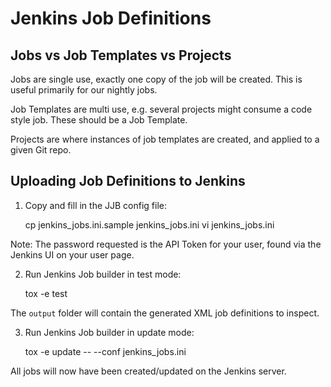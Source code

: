 # Jenkins Job Definitions

## Jobs vs Job Templates vs Projects

Jobs are single use, exactly one copy of the job will be created. This is useful primarily for
our nightly jobs.

Job Templates are multi use, e.g. several projects might consume a code style job. These should
be a Job Template.

Projects are where instances of job templates are created, and applied to a given Git repo.

## Uploading Job Definitions to Jenkins

1. Copy and fill in the JJB config file:

   cp jenkins_jobs.ini.sample jenkins_jobs.ini
   vi jenkins_jobs.ini

Note: The password requested is the API Token for your user, found via the Jenkins UI on your user page.

2. Run Jenkins Job builder in test mode:

    tox -e test

The `output` folder will contain the generated XML job definitions to inspect.

3. Run Jenkins Job builder in update mode:

    tox -e update -- --conf jenkins_jobs.ini

All jobs will now have been created/updated on the Jenkins server.
